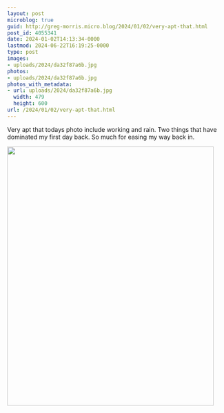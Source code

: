 ```yaml
---
layout: post
microblog: true
guid: http://greg-morris.micro.blog/2024/01/02/very-apt-that.html
post_id: 4055341
date: 2024-01-02T14:13:34-0000
lastmod: 2024-06-22T16:19:25-0000
type: post
images:
- uploads/2024/da32f87a6b.jpg
photos:
- uploads/2024/da32f87a6b.jpg
photos_with_metadata:
- url: uploads/2024/da32f87a6b.jpg
  width: 479
  height: 600
url: /2024/01/02/very-apt-that.html
---
```

Very apt that todays photo include working and rain. Two things that have dominated my first day back. So much for easing my way back in. 

<img src="uploads/2024/da32f87a6b.jpg" width="479" height="600" alt="">
